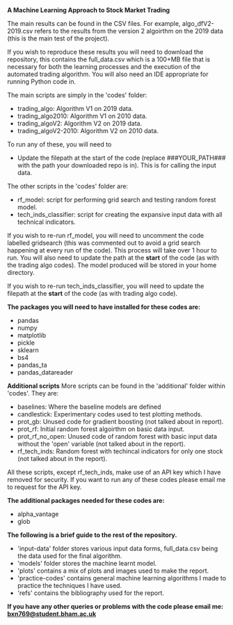 **A Machine Learning Approach to Stock Market Trading**

The main results can be found in the CSV files. For example, algo_dfV2-2019.csv refers to the results from the version 2 algoirthm on the 2019 data (this is the main test of the project).

If you wish to reproduce these results you will need to download the repository, this contains the full_data.csv which is a 100+MB file that is necessary for both the learning processes and the execution of the automated trading algorithm. You will also need an IDE appropriate for running Python code in.

The main scripts are simply in the 'codes' folder:
- trading_algo: Algorithm V1 on 2019 data.
- trading_algo2010: Algorithm V1 on 2010 data.
- trading_algoV2: Algorithm V2 on 2019 data.
- trading_algoV2-2010: Algorithm V2 on 2010 data.

To run any of these, you will need to
- Update the filepath at the start of the code (replace ###YOUR_PATH### with the path your downloaded repo is in). This is for calling the input data.

The other scripts in the 'codes' folder are:
- rf_model: script for performing grid search and testing random forest model.
- tech_inds_classifier: script for creating the expansive input data with all technical indicators.

If you wish to re-run rf_model, you will need to uncomment the code labelled gridsearch (this was commented out to avoid a grid search happening at every run of the code). This process will take over 1 hour to run.
You will also need to update the path at the **start** of the code (as with the trading algo codes).
The model produced will be stored in your home directory.

If you wish to re-run tech_inds_classifier, you will need to update the filepath at the **start** of the code (as with trading algo code).

**The packages you will need to have installed for these codes are:**
- pandas
- numpy
- matplotlib
- pickle
- sklearn
- bs4
- pandas_ta
- pandas_datareader


**Additional scripts**
More scripts can be found in the 'additional' folder within 'codes'. They are:
- baselines: Where the baseline models are defined
- candlestick: Experimentary codes used to test plotting methods.
- prot_gb: Unused code for gradient boosting (not talked about in report).
- prot_rf: Initial random forest algoirthm on basic data input.
- prot_rf_no_open: Unused code of random forest with basic input data without the 'open' variable (not talked about in the report).
- rf_tech_inds: Random forest with techincal indicators for only one stock (not talked about in the report).

All these scripts, except rf_tech_inds, make use of an API key which I have removed for security. If you want to run any of these codes please email me to request for the API key.

**The additional packages needed for these codes are:**
- alpha_vantage
- glob


**The following is a brief guide to the rest of the repository.**
- 'input-data' folder stores various input data forms, full_data.csv being the data used for the final algorithm.
- 'models' folder stores the machine learnt model.
- 'plots' contains a mix of plots and images used to make the report.
- 'practice-codes' contains general machine learning algorithms I made to practice the techniques I have used.
- 'refs' contains the bibliography used for the report.


**If you have any other queries or problems with the code please email me: bxn769@student.bham.ac.uk**
